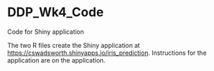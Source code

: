 # DDP_Wk4_Code
Code for Shiny application

The two R files create the Shiny application at https://cswadsworth.shinyapps.io/iris_prediction. 
Instructions for the application are on the application.
